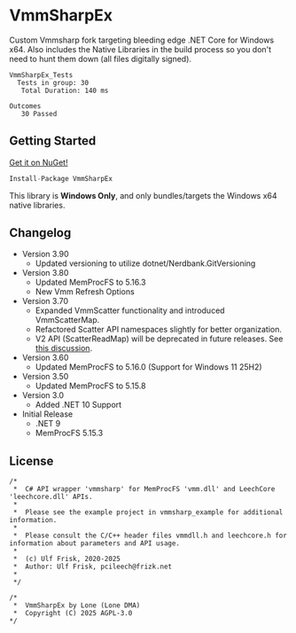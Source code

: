 # VmmSharpEx

Custom Vmmsharp fork targeting bleeding edge .NET Core for Windows x64. Also includes the Native Libraries in the build process so you don't need to hunt them down (all files digitally signed).

```
VmmSharpEx_Tests
  Tests in group: 30
   Total Duration: 140 ms

Outcomes
   30 Passed
```

## Getting Started
[Get it on NuGet!](https://www.nuget.org/packages/VmmSharpEx)
```csharp
Install-Package VmmSharpEx
```
This library is **Windows Only**, and only bundles/targets the Windows x64 native libraries.

## Changelog
- Version 3.90
  - Updated versioning to utilize dotnet/Nerdbank.GitVersioning
- Version 3.80
  - Updated MemProcFS to 5.16.3
  - New Vmm Refresh Options
- Version 3.70
  - Expanded VmmScatter functionality and introduced VmmScatterMap.
  - Refactored Scatter API namespaces slightly for better organization.
  - V2 API (ScatterReadMap) will be deprecated in future releases. See [this discussion](https://github.com/lone-dma/VmmSharpEx/discussions/4).
- Version 3.60
  - Updated MemProcFS to 5.16.0 (Support for Windows 11 25H2)
- Version 3.50
  - Updated MemProcFS to 5.15.8
- Version 3.0
  - Added .NET 10 Support
- Initial Release
  - .NET 9
  - MemProcFS 5.15.3

## License
```
/*  
 *  C# API wrapper 'vmmsharp' for MemProcFS 'vmm.dll' and LeechCore 'leechcore.dll' APIs.
 *  
 *  Please see the example project in vmmsharp_example for additional information.
 *  
 *  Please consult the C/C++ header files vmmdll.h and leechcore.h for information about parameters and API usage.
 *  
 *  (c) Ulf Frisk, 2020-2025
 *  Author: Ulf Frisk, pcileech@frizk.net
 *  
 */

/*  
 *  VmmSharpEx by Lone (Lone DMA)
 *  Copyright (C) 2025 AGPL-3.0
*/
```
